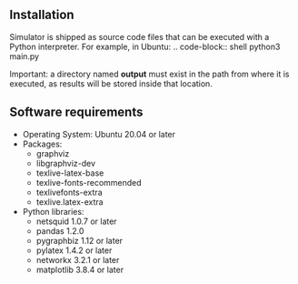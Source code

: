 Installation
------------
Simulator is shipped as source code files that can be executed with a Python interpreter.
For example, in Ubuntu:
.. code-block:: shell
	python3 main.py


Important: a directory named **output** must exist in the path from where it is executed, as results will be stored inside that location.

Software requirements
---------------------
- Operating System: Ubuntu 20.04 or later
- Packages:  
    - graphviz
    - libgraphviz-dev
    - texlive-latex-base
    - texlive-fonts-recommended
    - texlivefonts-extra
    - texlive.latex-extra
- Python libraries: 
    - netsquid 1.0.7 or later
    - pandas 1.2.0
    - pygraphbiz 1.12 or later
    - pylatex 1.4.2 or later
    - networkx 3.2.1 or later
    - matplotlib 3.8.4 or later
